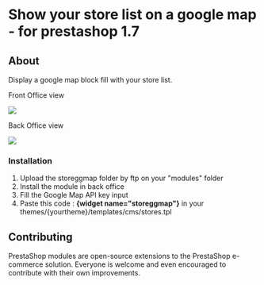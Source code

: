 <h1>Show your store list on a google map - for prestashop 1.7</h1>
<h2>About</h2>
<p>Display a google map block fill with your store list.</p>
<p>Front Office view</p>
<img src="https://www.prestashop.com/forums/uploads/monthly_11_2016/post-46954-0-29508700-1479897509.jpg"/>
<p>Back Office view</p>
<img src="https://www.prestashop.com/forums/uploads/monthly_11_2016/post-46954-0-47603100-1479897523.jpg"/>
<h3>Installation</h3>
<ol>
<li>Upload the storeggmap folder by ftp on your "modules" folder</li>
<li>Install the module in back office</li>
<li>Fill the Google Map API key input</li>
<li>Paste this code : <strong>{widget name="storeggmap"}</strong> in your themes/{yourtheme}/templates/cms/stores.tpl</li>
</ol>

<h2>Contributing</h2>
<p>PrestaShop modules are open-source extensions to the PrestaShop e-commerce solution. Everyone is welcome and even encouraged to contribute with their own improvements.</p>
